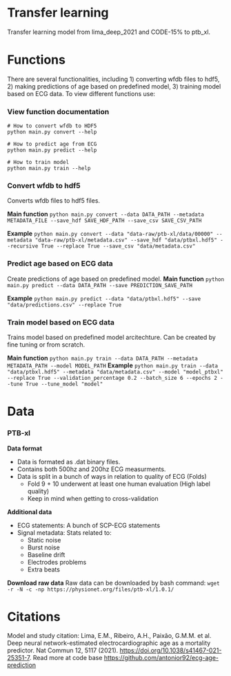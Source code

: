 # Transfer learning
Transfer learning model from lima_deep_2021 and CODE-15% to ptb_xl.

# Functions
There are several functionalities, including 1) converting wfdb files to hdf5, 2) making predictions of age based on predefined model, 3) training model based on ECG data. To view different functions use:

### View function documentation
```
# How to convert wfdb to HDF5
python main.py convert --help

# How to predict age from ECG
python main.py predict --help

# How to train model
python main.py train --help
```

### Convert wfdb to hdf5
Converts wfdb files to hdf5 files. 

**Main function**
`python main.py convert --data DATA_PATH --metadata METADATA_FILE --save_hdf SAVE_HDF_PATH --save_csv SAVE_CSV_PATH`

**Example**
`python main.py convert --data "data-raw/ptb-xl/data/00000" --metadata "data-raw/ptb-xl/metadata.csv" --save_hdf "data/ptbxl.hdf5" --recursive True --replace True --save_csv "data/metadata.csv"`

### Predict age based on ECG data
Create predictions of age based on predefined model.
**Main function**
`python main.py predict --data DATA_PATH --save PREDICTION_SAVE_PATH`

**Example**
`python main.py predict --data "data/ptbxl.hdf5" --save "data/predictions.csv" --replace True`

### Train model based on ECG data
Trains model based on predefined model arcitechture. Can be created by fine tuning or from scratch.

**Main function**
`python main.py train --data DATA_PATH --metadata METADATA_PATH --model MODEL_PATH`
**Example**
`python main.py train --data "data/ptbxl.hdf5" --metadata "data/metadata.csv" --model "model_ptbxl" --replace True --validation_percentage 0.2 --batch_size 6 --epochs 2 --tune True --tune_model "model"`

# Data
### PTB-xl
**Data format**
* Data is formated as .dat binary files.
* Contains both 500hz and 200hz ECG measurments.
* Data is split in a bunch of ways in relation to quality of ECG (Folds)
  * Fold 9 + 10 underwent at least one human evaluation (High label quality)
  * Keep in mind when getting to cross-validation

**Additional data**
* ECG statements: A bunch of SCP-ECG statements
* Signal metadata: Stats related to:
  * Static noise
  * Burst noise
  * Baseline drift
  * Electrodes problems 
  * Extra beats

**Download raw data**
Raw data can be downloaded by bash command:
`wget -r -N -c -np https://physionet.org/files/ptb-xl/1.0.1/`

# Citations
Model and study citation:
Lima, E.M., Ribeiro, A.H., Paixão, G.M.M. et al. Deep neural network-estimated electrocardiographic age as a mortality predictor. Nat Commun 12, 5117 (2021). https://doi.org/10.1038/s41467-021-25351-7. 
Read more at code base https://github.com/antonior92/ecg-age-prediction
